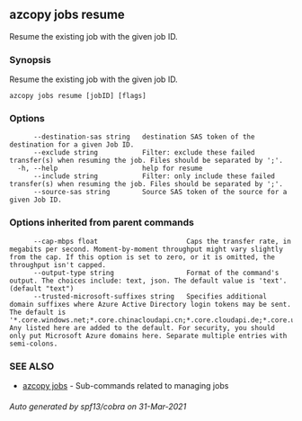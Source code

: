 ## azcopy jobs resume

Resume the existing job with the given job ID.

### Synopsis


Resume the existing job with the given job ID.

```
azcopy jobs resume [jobID] [flags]
```

### Options

```
      --destination-sas string   destination SAS token of the destination for a given Job ID.
      --exclude string           Filter: exclude these failed transfer(s) when resuming the job. Files should be separated by ';'.
  -h, --help                     help for resume
      --include string           Filter: only include these failed transfer(s) when resuming the job. Files should be separated by ';'.
      --source-sas string        Source SAS token of the source for a given Job ID.
```

### Options inherited from parent commands

```
      --cap-mbps float                      Caps the transfer rate, in megabits per second. Moment-by-moment throughput might vary slightly from the cap. If this option is set to zero, or it is omitted, the throughput isn't capped.
      --output-type string                  Format of the command's output. The choices include: text, json. The default value is 'text'. (default "text")
      --trusted-microsoft-suffixes string   Specifies additional domain suffixes where Azure Active Directory login tokens may be sent.  The default is '*.core.windows.net;*.core.chinacloudapi.cn;*.core.cloudapi.de;*.core.usgovcloudapi.net'. Any listed here are added to the default. For security, you should only put Microsoft Azure domains here. Separate multiple entries with semi-colons.
```

### SEE ALSO

* [azcopy jobs](azcopy_jobs.md)	 - Sub-commands related to managing jobs

###### Auto generated by spf13/cobra on 31-Mar-2021
